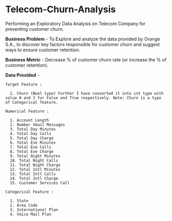 # Telecom-Churn-Analysis 
Performing an Exploratory Data Analysis on Telecom Company for preventing customer churn.

**Business Problem** - 
    To Explore and analyze the data provided by Orange S.A., to discover key factors responsible for customer churn and suggest ways to ensure customer retention.
    
**Business Metric** - 
    Decrease % of customer churn rate (or increase the % of customer retention).
    
**Data Provided** - 

    Target Feature :
    
      1. Churn (Bool type) Further I have converted it into int type with value 0 and 1 for False and True respectively. Note: Churn is a type of Categorical feature.
        
    Numerical Feature :
    
      1. Account Length
      2. Number Vmail Messages
      3. Total Day Minutes
      4. Total Day Calls
      5. Total Day Charge
      6. Total Eve Minutes
      7. Total Eve Calls
      8. Total Eve Charge
      9. Total Night Minutes
      10. Total Night Calls
      11. Total Night Charge
      12. Total Intl Minutes
      13. Total Intl Calls
      14. Total Intl Charge
      15. Customer Services Call
        
    Categorical Feature :
    
      1. State
      2. Area Code
      3. International Plan
      4. Voice Mail Plan
